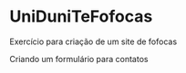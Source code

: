 # UniDuniTeFofocas
 Exercício para criação de um site de fofocas 
 
 Criando um formulário para contatos 
